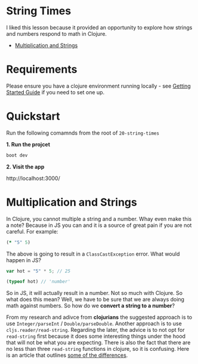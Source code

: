 # String Times

I liked this lesson because it provided an opportunity to explore how strings and numbers respond to math in Clojure.


* [Multiplication and Strings](#multiplication-and-strings)


# Requirements

Please ensure you have a clojure environment running locally - see [Getting Started Guide](https://github.com/tkjone/clojurescript-30#getting-started) if you need to set one up.


# Quickstart

Run the following comamnds from the root of `20-string-times`

**1.  Run the projcet**

```bash
boot dev
```

**2.  Visit the app**

http://localhost:3000/


# Multiplication and Strings

In Clojure, you cannot multiple a string and a number.  Whay even make this a note?  Because in JS you can and it is a source of great pain if you are not careful.  For example:

```clojure
(* "5" 5)
```

The above is going to result in a `ClassCastException` error.  What would happen in JS?

```javascript
var hot = "5" * 5; // 25

(typeof hot) // 'number'
```

So in JS, it will actually result in a number.  Not so much with Clojure.  So what does this mean?  Well, we have to be sure that we are always doing math against numbers.  So how do we **convert a string to a number**?

From my research and adivce from **clojurians** the suggested approach is to use `Integer/parseInt` / `Double/parseDouble`.  Another approach is to use `cljs.reader/read-string`.  Regarding the later, the advice is to not opt for `read-string` first because it does some interesting things under the hood that will not be what you are expecting.  There is also the fact that there are no less than three `read-string` functions in clojure, so it is confusing.  Here is an article that outlines [some of the differences](https://coderwall.com/p/8krwqg/clojure-script-compatibility-magic).
